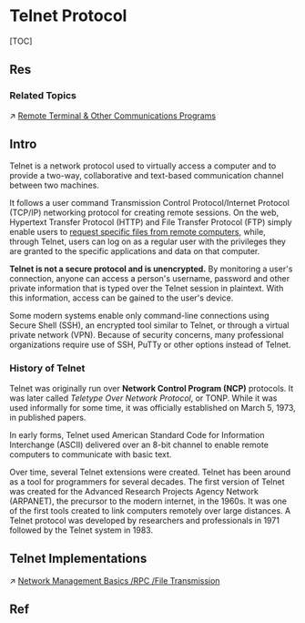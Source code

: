 # Telnet Protocol

[TOC]



## Res
### Related Topics
↗ [Remote Terminal & Other Communications Programs](../../../../🥷🏼%20Operating%20System%20(Engineering%20Part)/🐚%20Shell%20&%20Terminals%20(Console)/Terminal%20Emulators/Remote%20Terminal%20&%20Other%20Communications%20Programs/Remote%20Terminal%20&%20Other%20Communications%20Programs.md)



## Intro
Telnet is a network protocol used to virtually access a computer and to provide a two-way, collaborative and text-based communication channel between two machines.

It follows a user command Transmission Control Protocol/Internet Protocol (TCP/IP) networking protocol for creating remote sessions. On the web, Hypertext Transfer Protocol (HTTP) and File Transfer Protocol (FTP) simply enable users to [request specific files from remote computers](https://www.techtarget.com/searchnetworking/tip/Understanding-the-FTP-PORT-command), while, through Telnet, users can log on as a regular user with the privileges they are granted to the specific applications and data on that computer.

**Telnet is not a secure protocol and is unencrypted.** By monitoring a user's connection, anyone can access a person's username, password and other private information that is typed over the Telnet session in plaintext. With this information, access can be gained to the user's device.

Some modern systems enable only command-line connections using Secure Shell (SSH), an encrypted tool similar to Telnet, or through a virtual private network (VPN). Because of security concerns, many professional organizations require use of SSH, PuTTy or other options instead of Telnet.

### History of Telnet
Telnet was originally run over **Network Control Program (NCP)** protocols. It was later called *Teletype Over Network Protocol*, or TONP. While it was used informally for some time, it was officially established on March 5, 1973, in published papers.

In early forms, Telnet used American Standard Code for Information Interchange (ASCII) delivered over an 8-bit channel to enable remote computers to communicate with basic text.

Over time, several Telnet extensions were created. Telnet has been around as a tool for programmers for several decades. The first version of Telnet was created for the Advanced Research Projects Agency Network (ARPANET), the precursor to the modern internet, in the 1960s. It was one of the first tools created to link computers remotely over large distances. A Telnet protocol was developed by researchers and professionals in 1971 followed by the Telnet system in 1983.



## Telnet Implementations
↗ [Network Management Basics /RPC /File Transmission](../../../../🥷🏼%20Operating%20System%20(Engineering%20Part)/Linux%20(Derived%20From%20UNIX%20Family)/Linux%20Free%20Software%20&%20OSS%20(Open%20Source%20Software)/Network%20Management/Network%20Management%20Basics.md#RPC%20/File%20Transmission)



## Ref
[Telnet Introduction]: https://www.techtarget.com/searchnetworking/definition/Telnet

